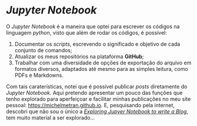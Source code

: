 # *Jupyter Notebook*



O *Jupyter Notebook* é a maneira que optei para escrever os códigos na linguagem *python*, visto que além de rodar os códigos, é possível:
1. Documentar os *scripts*, escrevendo o significado e objetivo de cada conjunto de comandos;
2. Atualizar os meus repositórios na plataforma **GitHub**;
3. Trabalhar com uma diversidade de opções de exportação do arquivo em formatos diversos, adaptados até mesmo para as simples leitura, como PDFs e Markdowns.

Com tais caraterísticas, notei que é possível publicar *posts* diretamente do *Jupyter Notebook*. Aqui pretendo apresentar um pouco das funções que tenho explorado para aperfeiçoar e facilitar minhas publicações no meu site pessoal: https://michelmetran.github.io. E, pesquisando pela internet, descobri que não sou o único a [*Exploring Jupyer Notebook to write a Blog*](https://medium.com/gopypi/exploring-jupyer-notebook-to-write-a-blog-1e7eaa913274), tem muito material a ser explorado...